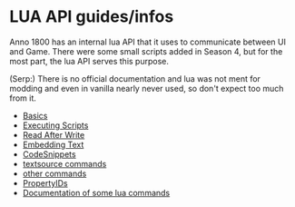 # LUA API guides/infos

Anno 1800 has an internal lua API that it uses to communicate between UI and Game. There were some small scripts added in Season 4, but for the most part, the lua API serves this purpose.

(Serp:) There is no official documentation and lua was not ment for modding and even in vanilla nearly never used, so don't expect too much from it.

- [Basics](./basics.md)
- [Executing Scripts](./ExecutingScripts.md)
- [Read After Write](./ReadAfterWrite.md)
- [Embedding Text](./textembeds.md)
- [CodeSnippets](./CodeSnippets.md)
- [textsource commands](./ts_commands.txt)
- [other commands](./other_commands.txt)
- [PropertyIDs](./PropertyIDs.txt)
- [Documentation of some lua commands](./documentation.md)
